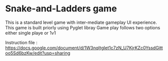 # Snake-and-Ladders game 
This is a standard level game with inter-mediate gameplay UI experience.
This game is built priorly using Pyglet libray 
Game play follows two options either single playe or 1v1 


Instruction file  : https://docs.google.com/document/d/1W3nqItgIet1c7zN_U7KjrKZc0YssdGittoo5Sd6bzKw/edit?usp=sharing
